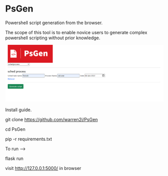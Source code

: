 # PsGen

Powershell script generation from the browser.

The scope of this tool is to enable novice users to generate complex powershell scripting without prior knowledge.

![alt text](https://github.com/warren2i/PsGen/blob/master/Screenshots/2022-01-05%2015_59_46-Line%20logging.png?raw=true)

Install guide.

git clone https://github.com/warren2i/PsGen

cd PsGen

pip -r requirements.txt

To run -->

flask run

visit  http://127.0.0.1:5000/ in browser
